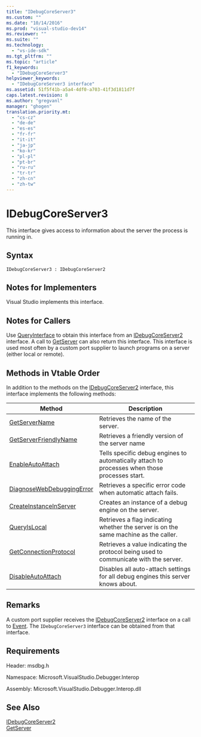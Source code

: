 ```yaml
---
title: "IDebugCoreServer3"
ms.custom: ""
ms.date: "10/14/2016"
ms.prod: "visual-studio-dev14"
ms.reviewer: ""
ms.suite: ""
ms.technology: 
  - "vs-ide-sdk"
ms.tgt_pltfrm: ""
ms.topic: "article"
f1_keywords: 
  - "IDebugCoreServer3"
helpviewer_keywords: 
  - "IDebugCoreServer3 interface"
ms.assetid: 51f5f41b-a5a4-4df0-a703-41f3d1811d7f
caps.latest.revision: 8
ms.author: "gregvanl"
manager: "ghogen"
translation.priority.mt: 
  - "cs-cz"
  - "de-de"
  - "es-es"
  - "fr-fr"
  - "it-it"
  - "ja-jp"
  - "ko-kr"
  - "pl-pl"
  - "pt-br"
  - "ru-ru"
  - "tr-tr"
  - "zh-cn"
  - "zh-tw"
---
```

# IDebugCoreServer3
This interface gives access to information about the server the process is running in.  
  
## Syntax  
  
```  
IDebugCoreServer3 : IDebugCoreServer2  
```  
  
## Notes for Implementers  
 Visual Studio implements this interface.  
  
## Notes for Callers  
 Use [QueryInterface](../Topic/QueryInterface.md) to obtain this interface from an [IDebugCoreServer2](../extensibility/idebugcoreserver2.md) interface. A call to [GetServer](../extensibility/idebugdefaultport2--getserver.md) can also return this interface. This interface is used most often by a custom port supplier to launch programs on a server (either local or remote).  
  
## Methods in Vtable Order  
 In addition to the methods on the [IDebugCoreServer2](../extensibility/idebugcoreserver2.md) interface, this interface implements the following methods:  
  
|Method|Description|  
|------------|-----------------|  
|[GetServerName](../extensibility/idebugcoreserver3--getservername.md)|Retrieves the name of the server.|  
|[GetServerFriendlyName](../extensibility/idebugcoreserver3--getserverfriendlyname.md)|Retrieves a friendly version of the server name|  
|[EnableAutoAttach](../extensibility/idebugcoreserver3--enableautoattach.md)|Tells specific debug engines to automatically attach to processes when those processes start.|  
|[DiagnoseWebDebuggingError](../extensibility/idebugcoreserver3--diagnosewebdebuggingerror.md)|Retrieves a specific error code when automatic attach fails.|  
|[CreateInstanceInServer](../extensibility/idebugcoreserver3--createinstanceinserver.md)|Creates an instance of a debug engine on the server.|  
|[QueryIsLocal](../extensibility/idebugcoreserver3--queryislocal.md)|Retrieves a flag indicating whether the server is on the same machine as the caller.|  
|[GetConnectionProtocol](../extensibility/idebugcoreserver3--getconnectionprotocol.md)|Retrieves a value indicating the protocol being used to communicate with the server.|  
|[DisableAutoAttach](../extensibility/idebugcoreserver3--disableautoattach.md)|Disables all auto-attach settings for all debug engines this server knows about.|  
  
## Remarks  
 A custom port supplier receives the [IDebugCoreServer2](../extensibility/idebugcoreserver2.md) interface on a call to [Event](../extensibility/idebugportevents2--event.md). The `IDebugCoreServer3` interface can be obtained from that interface.  
  
## Requirements  
 Header: msdbg.h  
  
 Namespace: Microsoft.VisualStudio.Debugger.Interop  
  
 Assembly: Microsoft.VisualStudio.Debugger.Interop.dll  
  
## See Also  
 [IDebugCoreServer2](../extensibility/idebugcoreserver2.md)   
 [GetServer](../extensibility/idebugdefaultport2--getserver.md)